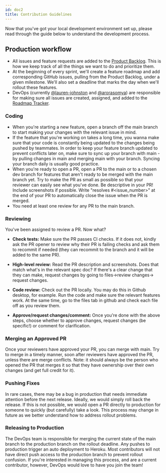 ```yaml
---
id: doc2
title: Contribution Guidelines
---
```


Now that you've got your local development environment set up, please read through the guide below to understand the development process.

## Production workflow

- All issues and feature requests are added to the [Product Backlog](https://github.com/orgs/Representable/projects/1?fullscreen=true). This is how we keep track of all the things we want to do and prioritize them.
- At the beginning of every sprint, we'll create a feature roadmap and add corresponding GitHub issues, pulling from the Product Backlog, under a given milestone. We'll also set a deadline that marks the day when we'll rollout these features.
- DevOps (currently [@lauren-johnston](https://github.com/lauren-johnston) and [@arorasomya](https://github.com/arorasomya)) are responsible for making sure all issues are created, assigned, and added to the [Roadmap Tracker](https://github.com/orgs/Representable/projects/3?fullscreen=true).

### Coding

- When you're starting a new feature, open a branch off the main branch to start making your changes with the relevant issue in mind.
- If the feature that you're working on takes a long time, you wanna make sure that your code is constantly being updated to the changes being pushed by teammates. In order to keep your feature branch updated to prevent conflicts later on, make sure to sync up your branch with main - by pulling changes in main and merging main with your branch. Syncing your branch daily is usually good practice.
- When you're ready to open a PR, open a PR to the main or to a chosen dev branch for features that aren't ready to be merged with the main branch yet. Try to make the PR as small as possible so that your reviewer can easily see what you've done. Be descriptive in your PR! Include screenshots if possible. Write "resolves #<issue_number>" at the end of your PR to automatically close the issue when the PR is merged.
- You need at least one review for any PR to the main branch.

### Reviewing

You've been assigned to review a PR. Now what?

- **Check tests:** Make sure the PR passes CI checks. If it does not, kindly ask the PR opener to review why their PR is failing checks and ask them to recommit if needed (they can recommit to the branch and it will be added to the same PR).
- **High-level review:** Read the PR description and screenshots. Does that match what's in the relevant spec doc? If there's a clear change that they can make, request changes by going to files->review changes-> request changes.
- **Code review:** Check out the PR locally. You may do this in Github desktop, for example. Run the code and make sure the relevant features work. At the same time, go to the files tab in github and check each file off as you review them.

- **Approve/request changes/comment:** Once you're done with the above steps, choose whether to approve changes, request changes (be specific!) or comment for clarification.

### Merging an Approved PR

Once your reviewers have approved your PR, you can merge with main. Try to merge in a timely manner, soon after reviewers have approved the PR, unless there are merge conflicts. Note: it should always be the person who opened the PR that merges it so that they have ownership over their own changes (and get full credit for it).

### Pushing Fixes

In rare cases, there may be a bug in production that needs immediate attention before the next release. Ideally, we would simply roll back the release. If this is not possible, we would open a PR directly to production for someone to quickly (but carefully) take a look. This process may change in future as we better understand how to address rollout problems.

### Releasing to Production

The DevOps team is responsible for merging the current state of the main branch to the production branch on the rollout deadline. Any pushes to production trigger an auto deployment to Heroku. Most contributors will not have direct push access to the production branch to prevent rollout confusion. If you're interested in managing this process, and are a current contributor, however, DevOps would love to have you join the team!
